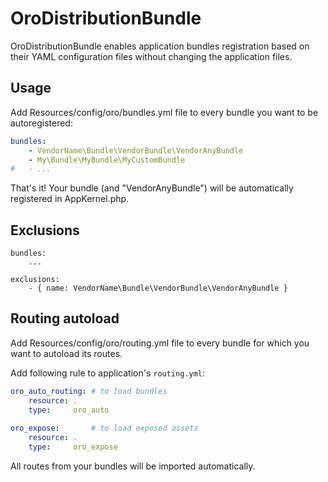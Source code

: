 # OroDistributionBundle

OroDistributionBundle enables application bundles registration based on their YAML configuration files without changing the application files.

## Usage
Add Resources/config/oro/bundles.yml file to every bundle you want to be autoregistered:

``` yml
bundles:
    - VendorName\Bundle\VendorBundle\VendorAnyBundle
    - My\Bundle\MyBundle\MyCustomBundle
#   - ...
```

That's it! Your bundle (and "VendorAnyBundle") will be automatically registered in AppKernel.php.

## Exclusions

```
bundles:
    ...

exclusions:
    - { name: VendorName\Bundle\VendorBundle\VendorAnyBundle }
```

## Routing autoload
Add Resources/config/oro/routing.yml file to every bundle for which you want to autoload its routes.

Add following rule to application's `routing.yml`:

``` yml
oro_auto_routing: # to load bundles
    resource: .
    type:     oro_auto
    
oro_expose:       # to load exposed assets
    resource: .
    type:     oro_expose
```

All routes from your bundles will be imported automatically.
